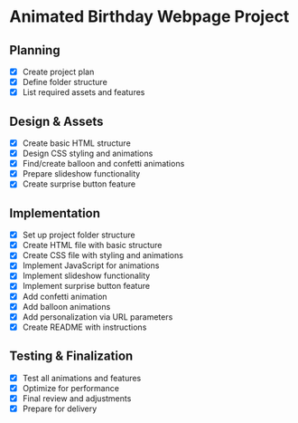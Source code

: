 # Animated Birthday Webpage Project

## Planning
- [x] Create project plan
- [x] Define folder structure
- [x] List required assets and features

## Design & Assets
- [x] Create basic HTML structure
- [x] Design CSS styling and animations
- [x] Find/create balloon and confetti animations
- [x] Prepare slideshow functionality
- [x] Create surprise button feature

## Implementation
- [x] Set up project folder structure
- [x] Create HTML file with basic structure
- [x] Create CSS file with styling and animations
- [x] Implement JavaScript for animations
- [x] Implement slideshow functionality
- [x] Implement surprise button feature
- [x] Add confetti animation
- [x] Add balloon animations
- [x] Add personalization via URL parameters
- [x] Create README with instructions

## Testing & Finalization
- [x] Test all animations and features
- [x] Optimize for performance
- [x] Final review and adjustments
- [x] Prepare for delivery